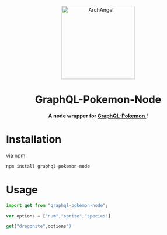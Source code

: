    <div align="center">

<img height="200" src="https://cdn.favware.tech/img/gqlp.png" alt="ArchAngel"/>

# GraphQL-Pokemon-Node

**A node wrapper for <a href="https://github.com/favware/graphql-pokemon"> GraphQL-Pokemon </a>!**
 </div>
 

# Installation
via <a href="https://npmjs.org">npm</a>:
```js
npm install graphql-pokemon-node
```
# Usage
 ```js
 import get from "graphql-pokemon-node";
 
 var options = ["num","sprite","species"]
 
 get("dragonite",options")
 ```
